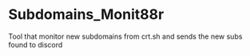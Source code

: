 # Subdomains_Monit88r
Tool that monitor new subdomains from crt.sh and sends the new subs found to discord 
